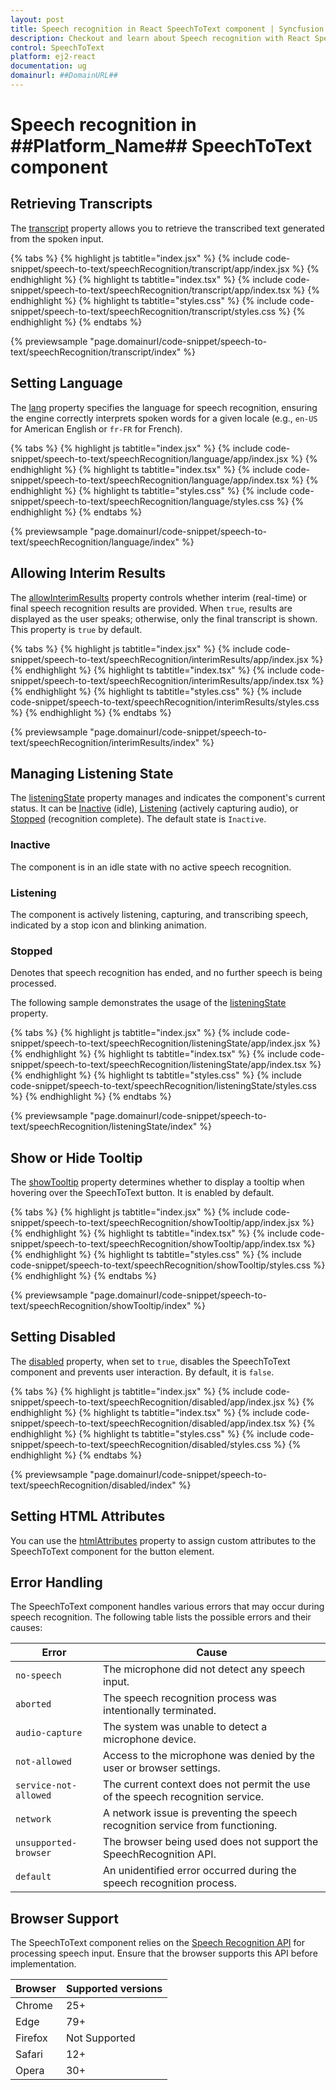 ```yaml
---
layout: post
title: Speech recognition in React SpeechToText component | Syncfusion
description: Checkout and learn about Speech recognition with React SpeechToText component of Syncfusion Essential JS 2 and more details.
control: SpeechToText
platform: ej2-react
documentation: ug
domainurl: ##DomainURL##
---
```


# Speech recognition in ##Platform_Name## SpeechToText component

## Retrieving Transcripts

The [transcript](../api/speech-to-text/#transcript) property allows you to retrieve the transcribed text generated from the spoken input.

{% tabs %}
{% highlight js tabtitle="index.jsx" %}
{% include code-snippet/speech-to-text/speechRecognition/transcript/app/index.jsx %}
{% endhighlight %}
{% highlight ts tabtitle="index.tsx" %}
{% include code-snippet/speech-to-text/speechRecognition/transcript/app/index.tsx %}
{% endhighlight %}
{% highlight ts tabtitle="styles.css" %}
{% include code-snippet/speech-to-text/speechRecognition/transcript/styles.css %}
{% endhighlight %}
{% endtabs %}

 {% previewsample "page.domainurl/code-snippet/speech-to-text/speechRecognition/transcript/index" %}

## Setting Language

The [lang](../api/speech-to-text/#lang) property specifies the language for speech recognition, ensuring the engine correctly interprets spoken words for a given locale (e.g., `en-US` for American English or `fr-FR` for French).

{% tabs %}
{% highlight js tabtitle="index.jsx" %}
{% include code-snippet/speech-to-text/speechRecognition/language/app/index.jsx %}
{% endhighlight %}
{% highlight ts tabtitle="index.tsx" %}
{% include code-snippet/speech-to-text/speechRecognition/language/app/index.tsx %}
{% endhighlight %}
{% highlight ts tabtitle="styles.css" %}
{% include code-snippet/speech-to-text/speechRecognition/language/styles.css %}
{% endhighlight %}
{% endtabs %}

 {% previewsample "page.domainurl/code-snippet/speech-to-text/speechRecognition/language/index" %}

## Allowing Interim Results

The [allowInterimResults](../api/speech-to-text/#allowInterimResults) property controls whether interim (real-time) or final speech recognition results are provided. When `true`, results are displayed as the user speaks; otherwise, only the final transcript is shown. This property is `true` by default.

{% tabs %}
{% highlight js tabtitle="index.jsx" %}
{% include code-snippet/speech-to-text/speechRecognition/interimResults/app/index.jsx %}
{% endhighlight %}
{% highlight ts tabtitle="index.tsx" %}
{% include code-snippet/speech-to-text/speechRecognition/interimResults/app/index.tsx %}
{% endhighlight %}
{% highlight ts tabtitle="styles.css" %}
{% include code-snippet/speech-to-text/speechRecognition/interimResults/styles.css %}
{% endhighlight %}
{% endtabs %}

 {% previewsample "page.domainurl/code-snippet/speech-to-text/speechRecognition/interimResults/index" %}

## Managing Listening State

The [listeningState](../api/speech-to-text/#listeningState) property manages and indicates the component's current status. It can be [Inactive](../api/speech-to-text/speechToTextState/) (idle), [Listening](../api/speech-to-text/speechToTextState/) (actively capturing audio), or [Stopped](../api/speech-to-text/speechToTextState/) (recognition complete). The default state is `Inactive`.

### Inactive

The component is in an idle state with no active speech recognition.

### Listening

The component is actively listening, capturing, and transcribing speech, indicated by a stop icon and blinking animation.

### Stopped

Denotes that speech recognition has ended, and no further speech is being processed.

The following sample demonstrates the usage of the [listeningState](../api/speech-to-text/#listeningState) property.

{% tabs %}
{% highlight js tabtitle="index.jsx" %}
{% include code-snippet/speech-to-text/speechRecognition/listeningState/app/index.jsx %}
{% endhighlight %}
{% highlight ts tabtitle="index.tsx" %}
{% include code-snippet/speech-to-text/speechRecognition/listeningState/app/index.tsx %}
{% endhighlight %}
{% highlight ts tabtitle="styles.css" %}
{% include code-snippet/speech-to-text/speechRecognition/listeningState/styles.css %}
{% endhighlight %}
{% endtabs %}

 {% previewsample "page.domainurl/code-snippet/speech-to-text/speechRecognition/listeningState/index" %}

## Show or Hide Tooltip

The [showTooltip](../api/speech-to-text/#showTooltip) property determines whether to display a tooltip when hovering over the SpeechToText button. It is enabled by default.

{% tabs %}
{% highlight js tabtitle="index.jsx" %}
{% include code-snippet/speech-to-text/speechRecognition/showTooltip/app/index.jsx %}
{% endhighlight %}
{% highlight ts tabtitle="index.tsx" %}
{% include code-snippet/speech-to-text/speechRecognition/showTooltip/app/index.tsx %}
{% endhighlight %}
{% highlight ts tabtitle="styles.css" %}
{% include code-snippet/speech-to-text/speechRecognition/showTooltip/styles.css %}
{% endhighlight %}
{% endtabs %}

 {% previewsample "page.domainurl/code-snippet/speech-to-text/speechRecognition/showTooltip/index" %}

## Setting Disabled

The [disabled](../api/speech-to-text/#disabled) property, when set to `true`, disables the SpeechToText component and prevents user interaction. By default, it is `false`.

{% tabs %}
{% highlight js tabtitle="index.jsx" %}
{% include code-snippet/speech-to-text/speechRecognition/disabled/app/index.jsx %}
{% endhighlight %}
{% highlight ts tabtitle="index.tsx" %}
{% include code-snippet/speech-to-text/speechRecognition/disabled/app/index.tsx %}
{% endhighlight %}
{% highlight ts tabtitle="styles.css" %}
{% include code-snippet/speech-to-text/speechRecognition/disabled/styles.css %}
{% endhighlight %}
{% endtabs %}

 {% previewsample "page.domainurl/code-snippet/speech-to-text/speechRecognition/disabled/index" %}

## Setting HTML Attributes

You can use the [htmlAttributes](../api/speech-to-text/#htmlAttributes) property to assign custom attributes to the SpeechToText component for the button element.

## Error Handling

The SpeechToText component handles various errors that may occur during speech recognition. The following table lists the possible errors and their causes:

| Error                | Cause                                                                                        |
|----------------------|----------------------------------------------------------------------------------------------|
| `no-speech`            | The microphone did not detect any speech input.                                              |
| `aborted`              | The speech recognition process was intentionally terminated.                                 |
| `audio-capture`        | The system was unable to detect a microphone device.                                         |
| `not-allowed`          | Access to the microphone was denied by the user or browser settings.                         |
| `service-not-allowed`  | The current context does not permit the use of the speech recognition service.               |
| `network`              | A network issue is preventing the speech recognition service from functioning.               |
| `unsupported-browser`  | The browser being used does not support the SpeechRecognition API.                           |
| `default`              | An unidentified error occurred during the speech recognition process.                        |

## Browser Support

The SpeechToText component relies on the [Speech Recognition API](https://developer.mozilla.org/en-US/docs/Web/API/SpeechRecognition) for processing speech input. Ensure that the browser supports this API before implementation.

|    Browser    |    Supported versions    |
|--------------|---------------|
|    Chrome     |    25+    |
|    Edge     |    79+    |
|    Firefox     |    Not Supported    |
|    Safari     |    12+    |
|    Opera     |    30+    |